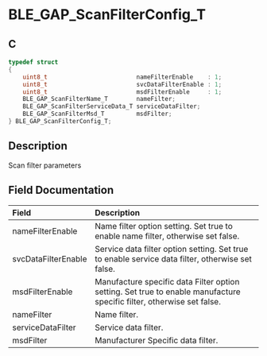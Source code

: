 # BLE_GAP_ScanFilterConfig_T

## C

```c
typedef struct
{
    uint8_t                         nameFilterEnable    : 1;
    uint8_t                         svcDataFilterEnable : 1;
    uint8_t                         msdFilterEnable     : 1;
    BLE_GAP_ScanFilterName_T        nameFilter;
    BLE_GAP_ScanFilterServiceData_T serviceDataFilter;
    BLE_GAP_ScanFilterMsd_T         msdFilter;
} BLE_GAP_ScanFilterConfig_T;
```

## Description

Scan filter parameters


## Field Documentation

|Field|Description|
|:---|:---|
|nameFilterEnable|Name filter option setting. Set true to enable name filter, otherwise set false.|
|svcDataFilterEnable|Service data filter option setting. Set true to enable service data filter, otherwise set false.|
|msdFilterEnable|Manufacture specific data Filter option setting. Set true to enable manufacture specific filter, otherwise set false.|
|nameFilter|Name filter.|
|serviceDataFilter|Service data filter.|
|msdFilter|Manufacturer Specific data filter.|
